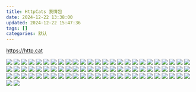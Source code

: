 ```yaml
---
title: HttpCats 表情包
date: 2024-12-22 13:38:00
updated: 2024-12-22 15:47:36
tags: []
categories: 默认
---
```


https://http.cat

![](https://s.rmimg.com/2024-12-22/1734870655-469155-100-continue.jpg)
![](https://s.rmimg.com/2024-12-22/1734870656-864282-101-switching-protocols.jpg)
![](https://s.rmimg.com/2024-12-22/1734870657-473797-102-processing.jpg)
![](https://s.rmimg.com/2024-12-22/1734870657-795373-103-early-hints.jpg)
![](https://s.rmimg.com/2024-12-22/1734870658-95968-200-ok.jpg)
![](https://s.rmimg.com/2024-12-22/1734870658-298696-201-created.jpg)
![](https://s.rmimg.com/2024-12-22/1734870658-496143-202-accepted.jpg)
![](https://s.rmimg.com/2024-12-22/1734870658-698208-203-non-authoritative-information.jpg)
![](https://s.rmimg.com/2024-12-22/1734870659-203091-204-no-content.jpg)
![](https://s.rmimg.com/2024-12-22/1734870659-394701-205-reset-content.jpg)
![](https://s.rmimg.com/2024-12-22/1734870659-906233-206-partial-content.jpg)
![](https://s.rmimg.com/2024-12-22/1734870660-307675-207-multi-status.jpg)
![](https://s.rmimg.com/2024-12-22/1734870660-898853-208-already-reported.jpg)
![](https://s.rmimg.com/2024-12-22/1734870661-310503-214-transformation-applied.jpg)
![](https://s.rmimg.com/2024-12-22/1734870661-883270-226-im-used.jpg)
![](https://s.rmimg.com/2024-12-22/1734870662-596889-300-multiple-choices.jpg)
![](https://s.rmimg.com/2024-12-22/1734870662-990674-301-moved-permanently.jpg)
![](https://s.rmimg.com/2024-12-22/1734870663-420439-302-found.jpg)
![](https://s.rmimg.com/2024-12-22/1734870663-898501-303-see-other.jpg)
![](https://s.rmimg.com/2024-12-22/1734870664-200430-304-not-modified.jpg)
![](https://s.rmimg.com/2024-12-22/1734870702-564384-305-use-proxy.jpg)
![](https://s.rmimg.com/2024-12-22/1734870702-863486-307-temporary-redirect.jpg)
![](https://s.rmimg.com/2024-12-22/1734870703-163784-308-permanent-redirect.jpg)
![](https://s.rmimg.com/2024-12-22/1734870703-585211-400-bad-request.jpg)
![](https://s.rmimg.com/2024-12-22/1734870703-886076-401-unauthorized.jpg)
![](https://s.rmimg.com/2024-12-22/1734870704-98119-402-payment-required.jpg)
![](https://s.rmimg.com/2024-12-22/1734870704-481481-403-forbidden.jpg)
![](https://s.rmimg.com/2024-12-22/1734870704-976268-404-not-found.jpg)
![](https://s.rmimg.com/2024-12-22/1734870705-199622-405-method-not-allowed.jpg)
![](https://s.rmimg.com/2024-12-22/1734870706-3508-406-not-acceptable.jpg)
![](https://s.rmimg.com/2024-12-22/1734870706-701589-407-proxy-authentication-required.jpg)
![](https://s.rmimg.com/2024-12-22/1734870707-480373-408-request-timeout.jpg)
![](https://s.rmimg.com/2024-12-22/1734870708-300753-409-conflict.jpg)
![](https://s.rmimg.com/2024-12-22/1734870708-707667-410-gone.jpg)
![](https://s.rmimg.com/2024-12-22/1734870709-208406-411-length-required.jpg)
![](https://s.rmimg.com/2024-12-22/1734870709-706191-412-precondition-failed.jpg)
![](https://s.rmimg.com/2024-12-22/1734870710-201597-413-payload-too-large.jpg)
![](https://s.rmimg.com/2024-12-22/1734870710-512897-414-request-uri-too-long.jpg)
![](https://s.rmimg.com/2024-12-22/1734870710-906124-415-unsupported-media-type.jpg)
![](https://s.rmimg.com/2024-12-22/1734870711-199874-416-request-range-not-satisfiable.jpg)
![](https://s.rmimg.com/2024-12-22/1734870766-656536-417-expectation-failed.jpg)
![](https://s.rmimg.com/2024-12-22/1734870767-70506-418-im-a-teapot.jpg)
![](https://s.rmimg.com/2024-12-22/1734870767-460728-420-enhance-your-calm.jpg)
![](https://s.rmimg.com/2024-12-22/1734870768-72011-421-misdirected-request.jpg)
![](https://s.rmimg.com/2024-12-22/1734870768-292814-422-unprocessable-entity.jpg)
![](https://s.rmimg.com/2024-12-22/1734870768-567270-423-locked.jpg)
![](https://s.rmimg.com/2024-12-22/1734870768-966095-424-failed-dependency.jpg)
![](https://s.rmimg.com/2024-12-22/1734870795-884795-425-too-early.jpg)
![](https://s.rmimg.com/2024-12-22/1734870796-394993-426-upgrade-required.jpg)
![](https://s.rmimg.com/2024-12-22/1734870796-990797-428-precondition-required.jpg)
![](https://s.rmimg.com/2024-12-22/1734870797-696653-429-too-many-requests.jpg)
![](https://s.rmimg.com/2024-12-22/1734870797-993320-431-request-header-fields-too-large.jpg)
![](https://s.rmimg.com/2024-12-22/1734870798-595228-444-no-response.jpg)
![](https://s.rmimg.com/2024-12-22/1734870820-301214-450-blocked-by-windows-parental-controls.jpg)
![](https://s.rmimg.com/2024-12-22/1734870820-605987-451-unavailable-for-legal-reasons.jpg)
![](https://s.rmimg.com/2024-12-22/1734870821-203829-495-ssl-certificate-error.jpg)
![](https://s.rmimg.com/2024-12-22/1734870821-707430-496-ssl-certificate-required.jpg)
![](https://s.rmimg.com/2024-12-22/1734870822-297214-497-http-request-sent-to-https-port.jpg)
![](https://s.rmimg.com/2024-12-22/1734870822-721975-498-token-expired-invalid.jpg)
![](https://s.rmimg.com/2024-12-22/1734870823-300701-499-client-closed-request.jpg)
![](https://s.rmimg.com/2024-12-22/1734870824-106307-500-internal-server-error.jpg)
![](https://s.rmimg.com/2024-12-22/1734870841-78979-501-not-implemented.jpg)
![](https://s.rmimg.com/2024-12-22/1734870842-683174-502-bad-gateway.jpg)
![](https://s.rmimg.com/2024-12-22/1734870844-416188-503-service-unavailable.jpg)
![](https://s.rmimg.com/2024-12-22/1734870845-902213-504-gateway-timeout.jpg)
![](https://s.rmimg.com/2024-12-22/1734870846-601748-506-variant-also-negotiates.jpg)
![](https://s.rmimg.com/2024-12-22/1734870847-401580-507-insufficient-storage.jpg)
![](https://s.rmimg.com/2024-12-22/1734870848-5647-508-loop-detected.jpg)
![](https://s.rmimg.com/2024-12-22/1734870849-35903-509-bandwidth-limit-exceeded.jpg)
![](https://s.rmimg.com/2024-12-22/1734870850-231979-510-not-extended.jpg)
![](https://s.rmimg.com/2024-12-22/1734870874-923533-511-network-authentication-required.jpg)
![](https://s.rmimg.com/2024-12-22/1734870875-232465-521-web-server-is-down.jpg)
![](https://s.rmimg.com/2024-12-22/1734870875-444723-522-connection-timed-out.jpg)
![](https://s.rmimg.com/2024-12-22/1734870875-753139-523-origin-is-unreachable.jpg)
![](https://s.rmimg.com/2024-12-22/1734870876-246970-525-ssl-handshake-failed.jpg)
![](https://s.rmimg.com/2024-12-22/1734870876-526189-530-site-frozen.jpg)
![](https://s.rmimg.com/2024-12-22/1734870876-732885-599-network-connect-timeout-error.jpg)
